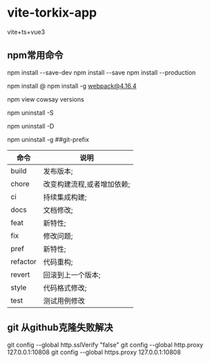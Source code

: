 # vite-torkix-app 

vite+ts+vue3

## npm常用命令
npm install --save-dev <PACKAGENAME>
npm install --save <PACKAGENAME>
npm install --production

npm install <package>@<version>
npm install -g webpack@4.16.4

npm view cowsay versions

npm uninstall -S <package-name>

npm uninstall -D <package-name>

npm uninstall -g <package-name>
##git-prefix

| 命令  | 说明 |
|-----|-----|
|build|发布版本;|
|chore|改变构建流程,或者增加依赖;|
|ci|持续集成构建;|
|docs|文档修改;|
|feat|新特性;|
|fix|修改问题;|
|pref|新特性;|
|refactor|代码重构;|
|revert|回滚到上一个版本;|
|style|代码格式修改;|
|test|测试用例修改|




## git 从github克隆失败解决
git config --global http.sslVerify "false"
git config --global http.proxy 127.0.0.1:10808
git config --global https.proxy 127.0.0.1:10808

	
